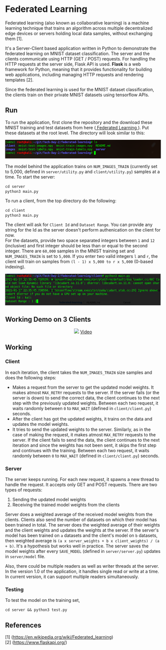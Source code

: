 # Federated Learning
Federated learning (also known as collaborative learning) is a machine learning technique that trains an algorithm across multiple decentralized edge devices or servers holding local data samples, without exchanging them [1].

It's a Server-Client based application written in Python to demonstrate the federated learning on MNIST dataset classification. The server and the clients
communicate using HTTP (GET / POST) requests. For handling the HTTP requests at the server side, Flask API is used. <b> Flask </b> is a web framework for Python, meaning that it provides functionality for building web applications, including managing HTTP requests and rendering templates [2]. 

Since the federated learning is used for the MNIST dataset classification, the clients train on their private MNIST datasets using tensorflow APIs.

## Run
To run the application, first clone the repository and the download these MNIST training and test datasets from here (<a href="https://drive.google.com/drive/folders/12ri3Qo6XYj8eyaeRPp6rscnsfsZ7JwFi?usp=sharing"> Federated Learning </a>). Put these datasets at the root level. The directory will look similar to this:

<p align="center">
  <img src="https://github.com/iamrakesh28/federated-learning/blob/master/images/fed-learn-dir.png">
  </br>
</p>

The model behind the application trains on `NUM_IMAGES_TRAIN` (currently set to 5,000, defined in `server/utility.py` and `client/utility.py`) samples at a time.
To start the server:
```
cd server
python3 main.py
```

To run a client, from the top directory do the following:
```
cd client
python3 main.py
```
The client will ask for `Client Id` and `Dataset Range`. You can provide any string for the Id as the server doesn't perform authenication on the client for now. </br>
For the datasets, provide two space separated integers between `1` and `12` (inclusive) and first integer should be less than or equal to the second integer. There are `60,000` samples in the MNIST training set and `NUM_IMAGES_TRAIN` is set to `5,000`. If you enter two valid integers `l` and `r`, the client will train on samples from `(l - 1) x 5,000 to r x 5,000` (0-based indexing).

<p align="center">
  <img src="https://github.com/iamrakesh28/federated-learning/blob/master/images/fed-learn-client.png">
  </br>
</p>

## Working Demo on 3 Clients
<p align="center">
  <img src="https://github.com/iamrakesh28/federated-learning/blob/master/images/federated-v1.gif">
  <a href=https://drive.google.com/file/d/12NgnlLGUwOsIooBpNUwluTVKVH2QfhA6/view?usp=sharing> Video </a>
  </br>
</p>

## Working
### Client
In each iteration, the client takes the `NUM_IMAGES_TRAIN` size samples and does the following steps:
* Makes a request from the server to get the updated model weights. It makes atmost `MAX_RETRY` requests to the server. If the server fails (or the server is down) to send the correct data, the client continues to the next step with the previously updated weights. Between each two request, it waits randomly between `0` to `MAX_WAIT` (defined in `client/client.py`) seconds.
* After the client has got the updated weights, it trains on the data and updates the model weights.
* It tries to send the updated weights to the server. Similarly, as in the case of making the request, it makes atmost `MAX_RETRY` requests to the server. If the client fails to send the data, the client continues to the next iteration and since the weights has not been sent, it skips the first step and continues with the training. Between each two request, it waits randomly between `0` to `MAX_WAIT` (defined in `client/client.py`) seconds.

### Server
The server keeps running. For each new request, it spawns a new thread to handle the request. It accepts only GET and POST requests. There are two types of requests:
1. Sending the updated model weights
2. Receiving the trained model weights from the clients

Server does a weighted average of the received model weights from the clients. Clients also send the number of datasets on which their model has been trained in total. The server does the weighted average of their weights and the client weights and updates the weights at the server. If the server's model has been trained on `a` datasets and the client's model on `b` datasets, then weighted average is `(a x server_weights + b x client_weights) / (a + b)`. It's a hypothesis but works well in practice. The server saves the model weights after every `SAVE_MODEL` (defined in `server/server.py`) updates in `server/model` file.

Also, there could be multiple readers as well as writer threads at the server. In the version 1.0 of the application, it handles single read or write at a time. In current version, it can support multiple readers simultaneously. 

### Testing
To test the model on the training set,
```
cd server && python3 test.py
```

## References
[1] (https://en.wikipedia.org/wiki/Federated_learning) </br>
[2] (https://www.flaskapi.org/)
